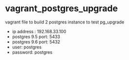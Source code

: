 # vagrant_postgres_upgrade
vagrant file to build 2 postgres instance to test pg_upgrade
- ip address : 192.168.33.100
- postgres 9.5 port: 5433
- postgres 9.6 port: 5432
- user: postgres
- password: postgres
